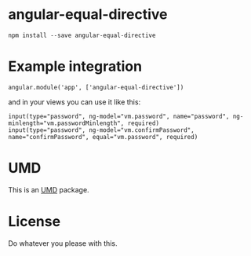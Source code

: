 angular-equal-directive
=======================

```
npm install --save angular-equal-directive
```

# Example integration

```
angular.module('app', ['angular-equal-directive'])
```

and in your views you can use it like this:

```
input(type="password", ng-model="vm.password", name="password", ng-minlength="vm.passwordMinlength", required)
input(type="password", ng-model="vm.confirmPassword", name="confirmPassword", equal="vm.password", required)
```

# UMD

This is an [UMD](https://github.com/umdjs/umd) package.

# License

Do whatever you please with this.
